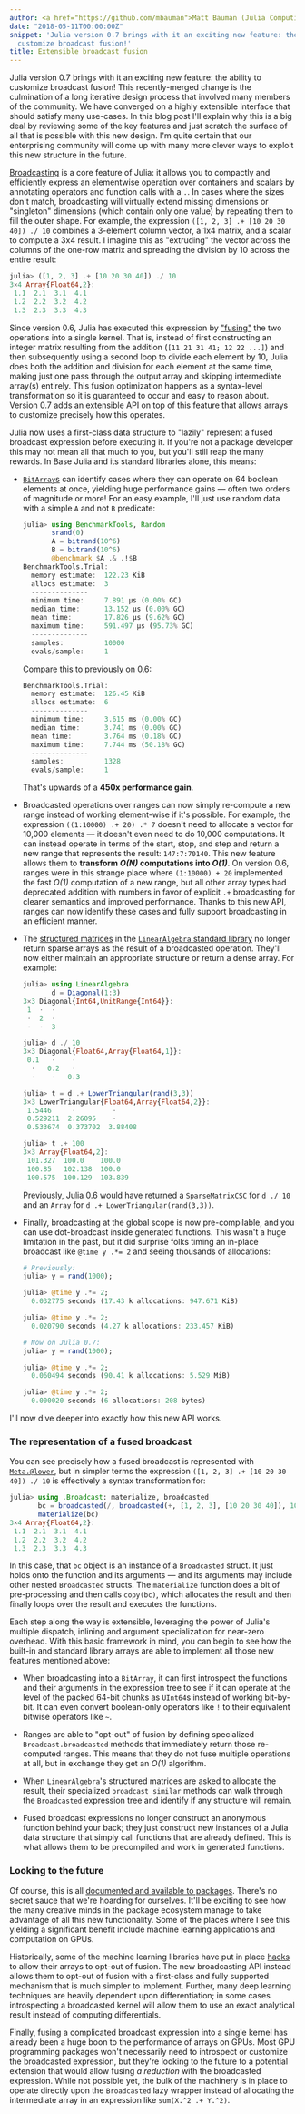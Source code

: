 ```yaml
---
author: <a href="https://github.com/mbauman">Matt Bauman (Julia Computing)</a>
date: "2018-05-11T00:00:00Z"
snippet: 'Julia version 0.7 brings with it an exciting new feature: the ability to
  customize broadcast fusion!'
title: Extensible broadcast fusion
---
```


Julia version 0.7 brings with it an exciting new feature: the ability to customize broadcast
fusion! This recently-merged change is the culmination of a long iterative design process
that involved many members of the community. We have converged on a highly extensible
interface that should satisfy many use-cases. In this blog post I'll explain why this is a
big deal by reviewing some of the key features and just scratch the surface of all that is
possible with this new design. I'm quite certain that our enterprising community will come
up with many more clever ways to exploit this new structure in the future.

[Broadcasting][] is a core feature of Julia: it allows you to compactly and efficiently
express an elementwise operation over containers and scalars by annotating operators and
function calls with a `.`. In cases where the sizes don't match, broadcasting will virtually
extend missing dimensions or "singleton" dimensions (which contain only one value) by
repeating them to fill the outer shape. For example, the expression `([1, 2, 3] .+ [10 20 30
40]) ./ 10` combines a 3-element column vector, a 1x4 matrix, and a scalar to compute a 3x4
result. I imagine this as "extruding" the vector across the columns of the one-row matrix
and spreading the division by 10 across the entire result:

```julia
julia> ([1, 2, 3] .+ [10 20 30 40]) ./ 10
3×4 Array{Float64,2}:
 1.1  2.1  3.1  4.1
 1.2  2.2  3.2  4.2
 1.3  2.3  3.3  4.3
```

Since version 0.6, Julia has executed this expression by ["fusing"][] the two operations
into a single kernel. That is, instead of first constructing an integer matrix resulting
from the addition (`[11 21 31 41; 12 22 ...]`) and then subsequently using a second loop to
divide each element by 10, Julia does both the addition and division for each element at the
same time, making just one pass through the output array and skipping intermediate array(s)
entirely. This fusion optimization happens as a syntax-level transformation so it is
guaranteed to occur and easy to reason about. Version 0.7 adds an extensible API on top of
this feature that allows arrays to customize precisely how this operates.

Julia now uses a first-class data structure to "lazily" represent a fused broadcast
expression before executing it. If you're not a package developer this may not mean all that
much to you, but you'll still reap the many rewards. In Base Julia and its standard
libraries alone, this means:

* [`BitArray`s][] can identify cases where they can operate on 64 boolean elements at once,
  yielding huge performance gains — often two orders of magnitude or more! For an easy
  example, I'll just use random data with a simple `A` and not `B` predicate:

	```julia
	julia> using BenchmarkTools, Random
	       srand(0)
	       A = bitrand(10^6)
	       B = bitrand(10^6)
	       @benchmark $A .& .!$B
	BenchmarkTools.Trial:
	  memory estimate:  122.23 KiB
	  allocs estimate:  3
	  --------------
	  minimum time:     7.891 μs (0.00% GC)
	  median time:      13.152 μs (0.00% GC)
	  mean time:        17.826 μs (9.62% GC)
	  maximum time:     591.497 μs (95.73% GC)
	  --------------
	  samples:          10000
	  evals/sample:     1
	```

	Compare this to previously on 0.6:

	```julia
	BenchmarkTools.Trial:
	  memory estimate:  126.45 KiB
	  allocs estimate:  6
	  --------------
	  minimum time:     3.615 ms (0.00% GC)
	  median time:      3.741 ms (0.00% GC)
	  mean time:        3.764 ms (0.18% GC)
	  maximum time:     7.744 ms (50.18% GC)
	  --------------
	  samples:          1328
	  evals/sample:     1
    ```

	That's upwards of a **450x performance gain**.

* Broadcasted operations over ranges can now simply re-compute a new range instead of
  working element-wise if it's possible. For example, the expression `((1:10000) .+ 20) .* 7`
  doesn't need to allocate a vector for 10,000 elements — it doesn't even need to do 10,000
  computations. It can instead operate in terms of the start, stop, and step and return a
  new range that represents the result: `147:7:70140`. This new feature allows them to
  **transform _O(N)_ computations into _O(1)_**. On version 0.6, ranges were in this strange
  place where `(1:10000) + 20` implemented the fast _O(1)_ computation of a new range, but
  all other array types had deprecated addition with numbers in favor of explicit `.+`
  broadcasting for clearer semantics and improved performance. Thanks to this new API,
  ranges can now identify these cases and fully support broadcasting in an efficient manner.

* The [structured matrices][] in the [`LinearAlgebra` standard library][] no longer return
  sparse arrays as the result of a broadcasted operation. They'll now either maintain an
  appropriate structure or return a dense array. For example:

    ```julia
	julia> using LinearAlgebra
	       d = Diagonal(1:3)
	3×3 Diagonal{Int64,UnitRange{Int64}}:
	 1  ⋅  ⋅
	 ⋅  2  ⋅
	 ⋅  ⋅  3

	julia> d ./ 10
	3×3 Diagonal{Float64,Array{Float64,1}}:
	 0.1   ⋅    ⋅
	  ⋅   0.2   ⋅
	  ⋅    ⋅   0.3

	julia> t = d .+ LowerTriangular(rand(3,3))
	3×3 LowerTriangular{Float64,Array{Float64,2}}:
	 1.5446     ⋅         ⋅
	 0.529211  2.26095    ⋅
	 0.533674  0.373702  3.88408

	julia> t .+ 100
	3×3 Array{Float64,2}:
	 101.327  100.0    100.0
	 100.85   102.138  100.0
	 100.575  100.129  103.839
    ```

	Previously, Julia 0.6 would have returned a `SparseMatrixCSC` for `d ./ 10` and an `Array` for `d .+ LowerTriangular(rand(3,3))`.

* Finally, broadcasting at the global scope is now pre-compilable, and you can use
  dot-broadcast inside generated functions. This wasn't a huge limitation in the past, but
  it did surprise folks timing an in-place broadcast like `@time y .*= 2` and seeing thousands of allocations:

    ```julia
	# Previously:
	julia> y = rand(1000);

	julia> @time y .*= 2;
	  0.032775 seconds (17.43 k allocations: 947.671 KiB)

	julia> @time y .*= 2;
	  0.020790 seconds (4.27 k allocations: 233.457 KiB)

	# Now on Julia 0.7:
	julia> y = rand(1000);

	julia> @time y .*= 2;
	  0.060494 seconds (90.41 k allocations: 5.529 MiB)

	julia> @time y .*= 2;
	  0.000020 seconds (6 allocations: 208 bytes)
	```

I'll now dive deeper into exactly how this new API works.

### The representation of a fused broadcast

You can see precisely how a fused broadcast is represented with [`Meta.@lower`][], but in
simpler terms the expression `([1, 2, 3] .+ [10 20 30 40]) ./ 10` is effectively a syntax
transformation for:

```julia
julia> using .Broadcast: materialize, broadcasted
       bc = broadcasted(/, broadcasted(+, [1, 2, 3], [10 20 30 40]), 10)
       materialize(bc)
3×4 Array{Float64,2}:
 1.1  2.1  3.1  4.1
 1.2  2.2  3.2  4.2
 1.3  2.3  3.3  4.3
```

In this case, that `bc` object is an instance of a `Broadcasted` struct. It just holds onto
the function and its arguments — and its arguments may include other nested `Broadcasted`
structs. The `materialize` function does a bit of pre-processing and then calls `copy(bc)`,
which allocates the result and then finally loops over the result and executes the functions.

Each step along the way is extensible, leveraging the power of Julia's multiple dispatch,
inlining and argument specialization for near-zero overhead. With this basic framework in
mind, you can begin to see how the built-in and standard library arrays are able to
implement all those new features mentioned above:

* When broadcasting into a `BitArray`, it can first introspect the functions and their
  arguments in the expression tree to see if it can operate at the level of the packed
  64-bit chunks as `UInt64`s instead of working bit-by-bit. It can even convert boolean-only
  operators like `!` to their equivalent bitwise operators like `~`.

* Ranges are able to "opt-out" of fusion by defining specialized `Broadcast.broadcasted`
  methods that immediately return those re-computed ranges. This means that they do not fuse
  multiple operations at all, but in exchange they get an _O(1)_ algorithm.

* When `LinearAlgebra`'s structured matrices are asked to allocate the result, their
  specialized `broadcast_similar` methods can walk through the `Broadcasted` expression tree
  and identify if any structure will remain.

* Fused broadcast expressions no longer construct an anonymous function behind your back;
  they just construct new instances of a Julia data structure that simply call functions
  that are already defined. This is what allows them to be precompiled and work in generated
  functions.

### Looking to the future

Of course, this is all [documented and available to packages][]. There's no secret sauce that
we're hoarding for ourselves. It'll be exciting to see how the many creative minds in the
package ecosystem manage to take advantage of all this new functionality. Some of the places
where I see this yielding a significant benefit include machine learning applications and
computation on GPUs.

Historically, some of the machine learning libraries have put in place [hacks][] to allow their arrays to
opt-out of fusion. The new broadcasting API instead allows them to opt-out of fusion with a first-class and fully
supported mechanism that is much simpler to implement. Further, many deep learning
techniques are heavily dependent upon differentiation; in some cases introspecting a
broadcasted kernel will allow them to use an exact analytical result instead of computing
differentials.

Finally, fusing a complicated broadcast expression into a single kernel has already been a
huge boon to the performance of arrays on GPUs. Most GPU programming packages won't
necessarily need to introspect or customize the broadcasted expression, but they're looking
to the future to a potential extension that would allow fusing _a reduction_ with the
broadcasted expression. While not possible yet, the bulk of the machinery is in place to
operate directly upon the `Broadcasted` lazy wrapper instead of allocating the intermediate
array in an expression like `sum(X.^2 .+ Y.^2)`.


[Broadcasting]: https://docs.julialang.org/en/latest/manual/arrays/#Broadcasting-1 "Julia documentation for Broadcasting"
["fusing"]: https://julialang.org/blog/2017/01/moredots "More Dots: Syntactic Loop Fusion in Julia"
[hacks]: https://github.com/MikeInnes/TakingBroadcastSeriously.jl "TakingBroadcastSeriously.jl"
[documented and available to packages]: https://docs.julialang.org/en/latest/manual/interfaces/#man-interfaces-broadcasting-1 "Julia manual: Customizing broadcast"
[`BitArray`s]: https://docs.julialang.org/en/latest/base/arrays/#Base.BitArray "Julia documentation for BitArray"
[`LinearAlgebra` standard library]: https://docs.julialang.org/en/v1/stdlib/LinearAlgebra/#Linear-Algebra-1 "Julia documentation for LinearAlgebra"
[structured matrices]: https://docs.julialang.org/en/v1/stdlib/LinearAlgebra/#Special-matrices-1 "Special matrices in LinearAlgebra"
[`Meta.@lower`]: https://docs.julialang.org/en/latest/base/base/#Base.Meta.@lower "Julia documentation: `Meta.@lower`"
